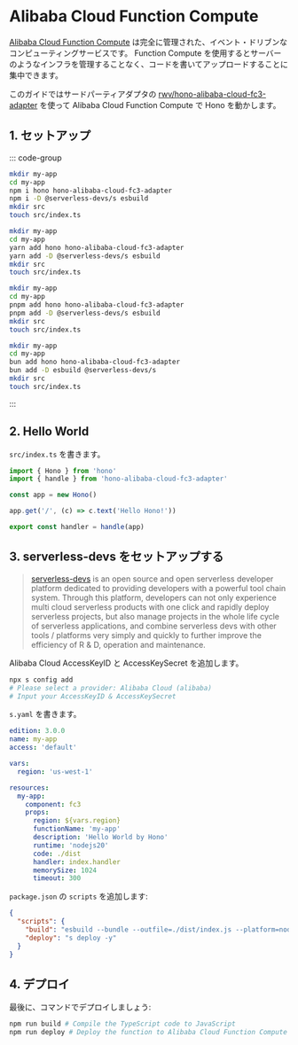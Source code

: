 # Alibaba Cloud Function Compute

[Alibaba Cloud Function Compute](https://www.alibabacloud.com/en/product/function-compute) は完全に管理された、イベント・ドリブンなコンピューティングサービスです。 Function Compute を使用するとサーバーのようなインフラを管理することなく、コードを書いてアップロードすることに集中できます。

このガイドではサードパーティアダプタの [rwv/hono-alibaba-cloud-fc3-adapter](https://github.com/rwv/hono-alibaba-cloud-fc3-adapter) を使って Alibaba Cloud Function Compute で Hono を動かします。

## 1. セットアップ

::: code-group

```sh [npm]
mkdir my-app
cd my-app
npm i hono hono-alibaba-cloud-fc3-adapter
npm i -D @serverless-devs/s esbuild
mkdir src
touch src/index.ts
```

```sh [yarn]
mkdir my-app
cd my-app
yarn add hono hono-alibaba-cloud-fc3-adapter
yarn add -D @serverless-devs/s esbuild
mkdir src
touch src/index.ts
```

```sh [pnpm]
mkdir my-app
cd my-app
pnpm add hono hono-alibaba-cloud-fc3-adapter
pnpm add -D @serverless-devs/s esbuild
mkdir src
touch src/index.ts
```

```sh [bun]
mkdir my-app
cd my-app
bun add hono hono-alibaba-cloud-fc3-adapter
bun add -D esbuild @serverless-devs/s
mkdir src
touch src/index.ts
```

:::

## 2. Hello World

`src/index.ts` を書きます。

```ts
import { Hono } from 'hono'
import { handle } from 'hono-alibaba-cloud-fc3-adapter'

const app = new Hono()

app.get('/', (c) => c.text('Hello Hono!'))

export const handler = handle(app)
```

## 3. serverless-devs をセットアップする

> [serverless-devs](https://github.com/Serverless-Devs/Serverless-Devs) is an open source and open serverless developer platform dedicated to providing developers with a powerful tool chain system. Through this platform, developers can not only experience multi cloud serverless products with one click and rapidly deploy serverless projects, but also manage projects in the whole life cycle of serverless applications, and combine serverless devs with other tools / platforms very simply and quickly to further improve the efficiency of R & D, operation and maintenance.

Alibaba Cloud AccessKeyID と AccessKeySecret を追加します。

```sh
npx s config add
# Please select a provider: Alibaba Cloud (alibaba)
# Input your AccessKeyID & AccessKeySecret
```

`s.yaml` を書きます。

```yaml
edition: 3.0.0
name: my-app
access: 'default'

vars:
  region: 'us-west-1'

resources:
  my-app:
    component: fc3
    props:
      region: ${vars.region}
      functionName: 'my-app'
      description: 'Hello World by Hono'
      runtime: 'nodejs20'
      code: ./dist
      handler: index.handler
      memorySize: 1024
      timeout: 300
```

`package.json` の `scripts` を追加します:

```json
{
  "scripts": {
    "build": "esbuild --bundle --outfile=./dist/index.js --platform=node --target=node20 ./src/index.ts",
    "deploy": "s deploy -y"
  }
}
```

## 4. デプロイ

最後に、コマンドでデプロイしましょう:

```sh
npm run build # Compile the TypeScript code to JavaScript
npm run deploy # Deploy the function to Alibaba Cloud Function Compute
```
